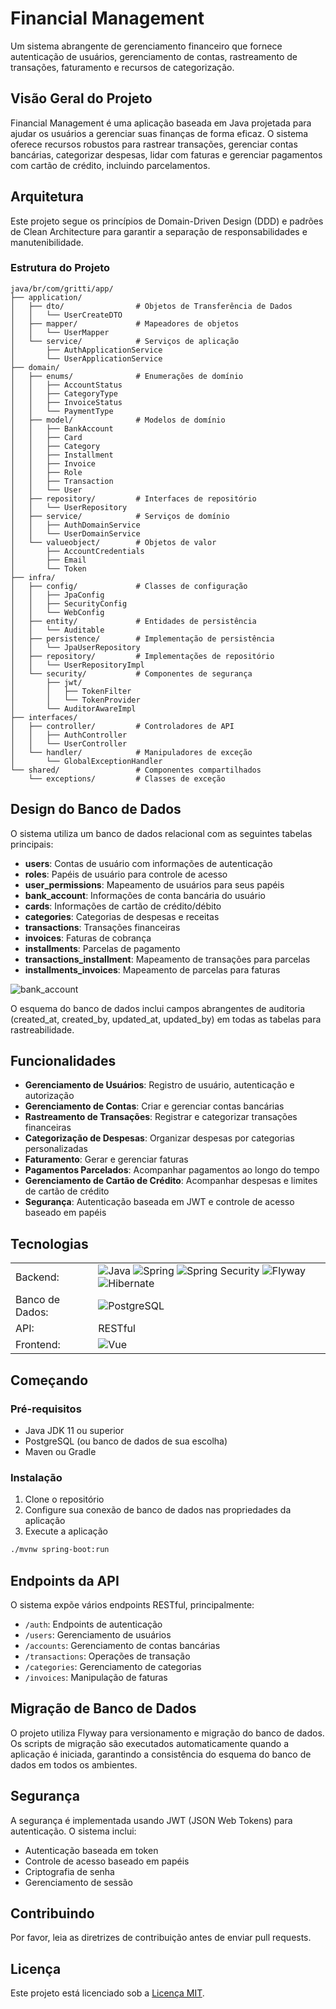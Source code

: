 # Financial Management

Um sistema abrangente de gerenciamento financeiro que fornece autenticação de usuários, gerenciamento de contas, rastreamento de transações, faturamento e recursos de categorização.

## Visão Geral do Projeto

Financial Management é uma aplicação baseada em Java projetada para ajudar os usuários a gerenciar suas finanças de forma eficaz. O sistema oferece recursos robustos para rastrear transações, gerenciar contas bancárias, categorizar despesas, lidar com faturas e gerenciar pagamentos com cartão de crédito, incluindo parcelamentos.

## Arquitetura

Este projeto segue os princípios de Domain-Driven Design (DDD) e padrões de Clean Architecture para garantir a separação de responsabilidades e manutenibilidade.

### Estrutura do Projeto

```
java/br/com/gritti/app/
├── application/
│   ├── dto/                # Objetos de Transferência de Dados
│   │   └── UserCreateDTO
│   ├── mapper/             # Mapeadores de objetos
│   │   └── UserMapper
│   └── service/            # Serviços de aplicação
│       ├── AuthApplicationService
│       └── UserApplicationService
├── domain/
│   ├── enums/              # Enumerações de domínio
│   │   ├── AccountStatus
│   │   ├── CategoryType
│   │   ├── InvoiceStatus
│   │   └── PaymentType
│   ├── model/              # Modelos de domínio
│   │   ├── BankAccount
│   │   ├── Card
│   │   ├── Category
│   │   ├── Installment
│   │   ├── Invoice
│   │   ├── Role
│   │   ├── Transaction
│   │   └── User
│   ├── repository/         # Interfaces de repositório
│   │   └── UserRepository
│   ├── service/            # Serviços de domínio
│   │   ├── AuthDomainService
│   │   └── UserDomainService
│   └── valueobject/        # Objetos de valor
│       ├── AccountCredentials
│       ├── Email
│       └── Token
├── infra/
│   ├── config/             # Classes de configuração
│   │   ├── JpaConfig
│   │   ├── SecurityConfig
│   │   └── WebConfig
│   ├── entity/             # Entidades de persistência
│   │   └── Auditable
│   ├── persistence/        # Implementação de persistência
│   │   └── JpaUserRepository
│   ├── repository/         # Implementações de repositório
│   │   └── UserRepositoryImpl
│   └── security/           # Componentes de segurança
│       ├── jwt/
│       │   ├── TokenFilter
│       │   └── TokenProvider
│       └── AuditorAwareImpl
├── interfaces/
│   ├── controller/         # Controladores de API
│   │   ├── AuthController
│   │   └── UserController
│   └── handler/            # Manipuladores de exceção
│       └── GlobalExceptionHandler
└── shared/                 # Componentes compartilhados
    └── exceptions/         # Classes de exceção
```

## Design do Banco de Dados

O sistema utiliza um banco de dados relacional com as seguintes tabelas principais:

- **users**: Contas de usuário com informações de autenticação
- **roles**: Papéis de usuário para controle de acesso
- **user_permissions**: Mapeamento de usuários para seus papéis
- **bank_account**: Informações de conta bancária do usuário
- **cards**: Informações de cartão de crédito/débito
- **categories**: Categorias de despesas e receitas
- **transactions**: Transações financeiras
- **invoices**: Faturas de cobrança
- **installments**: Parcelas de pagamento
- **transactions_installment**: Mapeamento de transações para parcelas
- **installments_invoices**: Mapeamento de parcelas para faturas

 ![bank_account](https://github.com/user-attachments/assets/3847d286-4d6b-40b5-9140-da8604369a66)


O esquema do banco de dados inclui campos abrangentes de auditoria (created_at, created_by, updated_at, updated_by) em todas as tabelas para rastreabilidade.

## Funcionalidades

- **Gerenciamento de Usuários**: Registro de usuário, autenticação e autorização
- **Gerenciamento de Contas**: Criar e gerenciar contas bancárias
- **Rastreamento de Transações**: Registrar e categorizar transações financeiras
- **Categorização de Despesas**: Organizar despesas por categorias personalizadas
- **Faturamento**: Gerar e gerenciar faturas
- **Pagamentos Parcelados**: Acompanhar pagamentos ao longo do tempo
- **Gerenciamento de Cartão de Crédito**: Acompanhar despesas e limites de cartão de crédito
- **Segurança**: Autenticação baseada em JWT e controle de acesso baseado em papéis

## Tecnologias

<table>
  <tr>
    <td>Backend:</td>
    <td>
      <img src="https://img.shields.io/badge/java-%23ED8B00.svg?style=for-the-badge&logo=openjdk&logoColor=white" alt="Java">
      <img src="https://img.shields.io/badge/spring-%236DB33F.svg?style=for-the-badge&logo=spring&logoColor=white" alt="Spring">
      <img src="https://img.shields.io/badge/Spring_Security-6DB33F?style=for-the-badge&logo=Spring-Security&logoColor=white" alt="Spring Security">
      <img src="https://img.shields.io/badge/Flyway-CC0200.svg?style=for-the-badge&logo=Flyway&logoColor=white" alt="Flyway">
      <img src="https://img.shields.io/badge/Hibernate-59666C?style=for-the-badge&logo=Hibernate&logoColor=white" alt="Hibernate">
    </td>
  </tr>
  <tr>
    <td>Banco de Dados:</td>
    <td><img src="https://img.shields.io/badge/PostgreSQL-000?style=for-the-badge&logo=postgresql" alt="PostgreSQL"></td>
  </tr>
  <tr>
    <td>API:</td>
    <td>RESTful</td>
  </tr>
  <tr>
    <td>Frontend:</td>
    <td><img src="https://img.shields.io/badge/vuejs-%2335495e.svg?style=for-the-badge&logo=vuedotjs&logoColor=%234FC08D" alt="Vue"></td>
  </tr>
</table>
  
## Começando

### Pré-requisitos

- Java JDK 11 ou superior
- PostgreSQL (ou banco de dados de sua escolha)
- Maven ou Gradle

### Instalação

1. Clone o repositório
2. Configure sua conexão de banco de dados nas propriedades da aplicação
3. Execute a aplicação

```bash
./mvnw spring-boot:run
```

## Endpoints da API

O sistema expõe vários endpoints RESTful, principalmente:

- `/auth`: Endpoints de autenticação
- `/users`: Gerenciamento de usuários
- `/accounts`: Gerenciamento de contas bancárias
- `/transactions`: Operações de transação
- `/categories`: Gerenciamento de categorias
- `/invoices`: Manipulação de faturas

## Migração de Banco de Dados

O projeto utiliza Flyway para versionamento e migração do banco de dados. Os scripts de migração são executados automaticamente quando a aplicação é iniciada, garantindo a consistência do esquema do banco de dados em todos os ambientes.

## Segurança

A segurança é implementada usando JWT (JSON Web Tokens) para autenticação. O sistema inclui:

- Autenticação baseada em token
- Controle de acesso baseado em papéis
- Criptografia de senha
- Gerenciamento de sessão

## Contribuindo

Por favor, leia as diretrizes de contribuição antes de enviar pull requests.

## Licença

Este projeto está licenciado sob a [Licença MIT](LICENSE).
